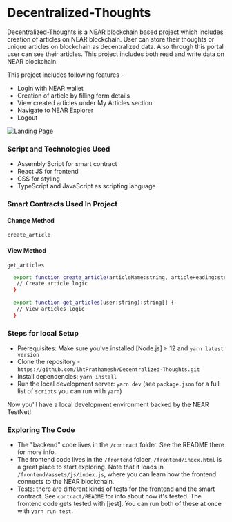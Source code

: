 # Decentralized-Thoughts

Decentralized-Thoughts is a NEAR blockchain based project
which includes creation of articles on NEAR blockchain.
User can store their thoughts or unique articles on blockchain
as decentralized data.
Also through this portal user can see their articles.
This project includes both read and write data on NEAR blockchain.

This project includes following features -

- Login with NEAR wallet
- Creation of article by filling form details
- View created articles under My Articles section
- Navigate to NEAR Explorer
- Logout

![Landing Page](https://firebasestorage.googleapis.com/v0/b/facebook-clone-8d47f.appspot.com/o/readme%20image.png?alt=media&token=e1a819a2-9039-4055-84a9-c5e9328f1621)

### Script and Technologies Used

- Assembly Script for smart contract
- React JS for frontend
- CSS for styling
- TypeScript and JavaScript as scripting language

### Smart Contracts Used In Project

#### Change Method

`create_article`

#### View Method

`get_articles`

```bash
  export function create_article(articleName:string, articleHeading:string, author:string, content:string, articleImage:string): void {
   // Create article logic
  }

  export function get_articles(user:string):string[] {
   // View articles logic
  }

```

### Steps for local Setup

- Prerequisites: Make sure you've installed [Node.js] ≥ 12 and `yarn latest version`
- Clone the repository - `https://github.com/lhtPrathamesh/Decentralized-Thoughts.git`
- Install dependencies: `yarn install`
- Run the local development server: `yarn dev` (see `package.json` for a
  full list of `scripts` you can run with `yarn`)

Now you'll have a local development environment backed by the NEAR TestNet!

### Exploring The Code

- The "backend" code lives in the `/contract` folder. See the README there for
  more info.
- The frontend code lives in the `/frontend` folder. `/frontend/index.html` is a great
  place to start exploring. Note that it loads in `/frontend/assets/js/index.js`, where you
  can learn how the frontend connects to the NEAR blockchain.
- Tests: there are different kinds of tests for the frontend and the smart
  contract. See `contract/README` for info about how it's tested. The frontend
  code gets tested with [jest]. You can run both of these at once with `yarn run test`.
